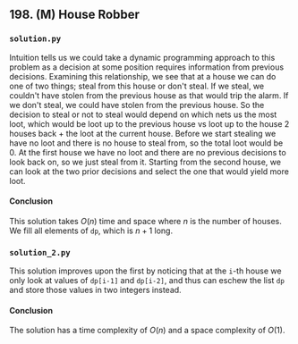 ## 198. (M) House Robber

### `solution.py`
Intuition tells us we could take a dynamic programming approach to this problem as a decision at some position requires information from previous decisions. Examining this relationship, we see that at a house we can do one of two things; steal from this house or don't steal. If we steal, we couldn't have stolen from the previous house as that would trip the alarm. If we don't steal, we could have stolen from the previous house. So the decision to steal or not to steal would depend on which nets us the most loot, which would be loot up to the previous house vs loot up to the house 2 houses back + the loot at the current house. Before we start stealing we have no loot and there is no house to steal from, so the total loot would be 0. At the first house we have no loot and there are no previous decisions to look back on, so we just steal from it. Starting from the second house, we can look at the two prior decisions and select the one that would yield more loot.  

#### Conclusion
This solution takes $O(n)$ time and space where $n$ is the number of houses. We fill all elements of `dp`, which is $n+1$ long.  
  
  

### `solution_2.py`
This solution improves upon the first by noticing that at the `i`-th house we only look at values of `dp[i-1]` and `dp[i-2]`, and thus can eschew the list `dp` and store those values in two integers instead.  

#### Conclusion
The solution has a time complexity of $O(n)$ and a space complexity of $O(1)$.  
  
